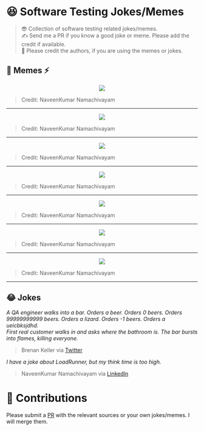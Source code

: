 # 😆 Software Testing Jokes/Memes

> 😎 Collection of software testing related jokes/memes.  
> ✍ Send me a PR if you know a good joke or meme. Please add the credit if available.  
> 🙏 Please credit the authors, if you are using the memes or jokes.


## 🎨 Memes ⚡

<p align="center">
  <img src="https://raw.githubusercontent.com/QAInsights/Testing-Jokes-Memes/master/memes/GruPlan.jpg" />
</p>

> Credit: NaveenKumar Namachivayam

***

<p align="center">
  <img src="https://raw.githubusercontent.com/QAInsights/Testing-Jokes-Memes/master/memes/GarbageCollection.jpg" />
</p>

> Credit: NaveenKumar Namachivayam

***

<p align="center">
  <img src="https://raw.githubusercontent.com/QAInsights/Testing-Jokes-Memes/master/memes/AppPerformance.jpg" />
</p>

> Credit: NaveenKumar Namachivayam

***

<p align="center">
  <img src="https://raw.githubusercontent.com/QAInsights/Testing-Jokes-Memes/master/memes/LoadVsServer.jpg" />
</p>

> Credit: NaveenKumar Namachivayam

***

<p align="center">
  <img src="https://raw.githubusercontent.com/QAInsights/Testing-Jokes-Memes/master/memes/PT-Experience.jpg" />
</p>

> Credit: NaveenKumar Namachivayam

***

<p align="center">
  <img src="https://raw.githubusercontent.com/QAInsights/Testing-Jokes-Memes/master/memes/Selenium.jpg" />
</p>

> Credit: NaveenKumar Namachivayam

***

<p align="center">
  <img src="https://raw.githubusercontent.com/QAInsights/Testing-Jokes-Memes/master/memes/RTVsErrors.jpg" />
</p>

> Credit: NaveenKumar Namachivayam

***

## 😂 Jokes

*A QA engineer walks into a bar. Orders a beer. Orders 0 beers. Orders 99999999999 beers. Orders a lizard. Orders -1 beers. Orders a ueicbksjdhd.  
First real customer walks in and asks where the bathroom is. The bar bursts into flames, killing everyone.*

> <p align="left">Brenan Keller via <a href="https://twitter.com/brenankeller/status/1068615953989087232?lang=en">Twitter</a></p>

*I have a joke about LoadRunner, but my think time is too high.*  
> <p align="left">NaveenKumar Namachivayam via <a href="https://www.linkedin.com/posts/naveenkumarn_loadrunner-performancetesting-activity-6696591926348582912-Mu1K/">LinkedIn</a></p>


# 🙏 Contributions

Please submit a [PR](https://github.com/QAInsights/Testing-Jokes-Memes/pulls) with the relevant sources or your own jokes/memes. I will merge them.
